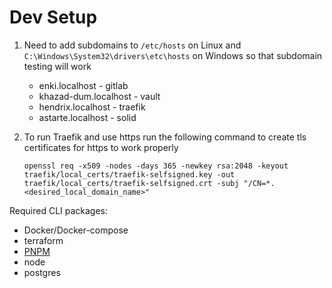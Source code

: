 # Dev Setup

1. Need to add subdomains to `/etc/hosts` on Linux and `C:\Windows\System32\drivers\etc\hosts` on Windows so that subdomain testing will work
   - enki.localhost - gitlab
   - khazad-dum.localhost - vault
   - hendrix.localhost - traefik
   - astarte.localhost - solid
2. To run Traefik and use https run the following command to create tls certificates for https to work properly

   ```openssl req -x509 -nodes -days 365 -newkey rsa:2048 -keyout traefik/local_certs/traefik-selfsigned.key -out traefik/local_certs/traefik-selfsigned.crt -subj "/CN=*.<desired_local_domain_name>"```

Required CLI packages:

- Docker/Docker-compose
- terraform
- [PNPM](https://pnpm.io/)
- node
- postgres
